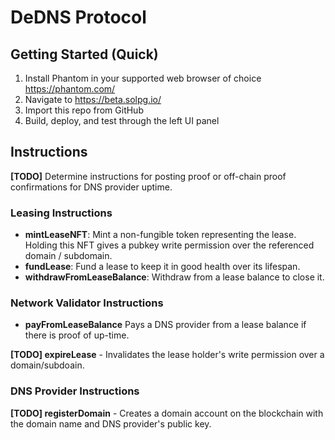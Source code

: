 # DeDNS Protocol

## Getting Started (Quick)
1. Install Phantom in your supported web browser of choice https://phantom.com/
2. Navigate to https://beta.solpg.io/
3. Import this repo from GitHub
4. Build, deploy, and test through the left UI panel

## Instructions

**[TODO]** Determine instructions for posting proof or off-chain proof confirmations for DNS provider uptime.

### Leasing Instructions
- **mintLeaseNFT**: Mint a non-fungible token representing the lease. Holding this NFT gives a pubkey write permission over the referenced domain / subdomain.
- **fundLease**: Fund a lease to keep it in good health over its lifespan.
- **withdrawFromLeaseBalance**: Withdraw from a lease balance to close it.

### Network Validator Instructions
- **payFromLeaseBalance** Pays a DNS provider from a lease balance if there is proof of up-time.

**[TODO] expireLease** - Invalidates the lease holder's write permission over a domain/subdoain.

### DNS Provider Instructions
**[TODO] registerDomain** - Creates a domain account on the blockchain with the domain name and DNS provider's public key.
